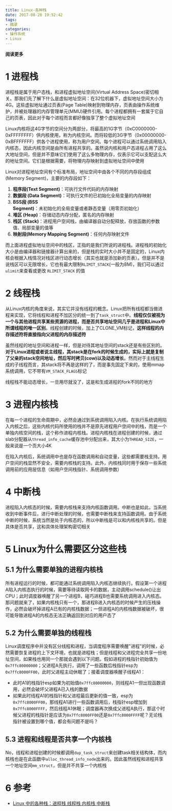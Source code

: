 ```yaml
---
title: Linux-各种栈
date: 2017-08-20 19:52:42
tags: 
- 摘录
categories: 
- 操作系统
- Linux
---
```


__阅读更多__

<!--more-->

# 1 进程栈

进程栈是属于用户态栈，和进程虚拟地址空间(Virtual Address Space)密切相关。那我们先了解下什么是虚拟地址空间：在32位机器下，虚拟地址空间大小为4G。这些虚拟地址通过页表(Page Table)映射到物理内存，页表由操作系统维护，并被处理器的内存管理单元(MMU)硬件引用。每个进程都拥有一套属于它自己的页表，因此对于每个进程而言都好像独享了整个虚拟地址空间

Linux内核将这4G字节的空间分为两部分，将最高的1G字节（0xC0000000-0xFFFFFFFF）供内核使用，称为内核空间。而将较低的3G字节（0x00000000-0xBFFFFFFF）供各个进程使用，称为用户空间。每个进程可以通过系统调用陷入内核态，因此内核空间是由所有进程共享的。虽然说内核和用户态进程占用了这么大地址空间，但是并不意味它们使用了这么多物理内存，仅表示它可以支配这么大的地址空间。它们是根据需要，将物理内存映射到虚拟地址空间中使用

Linux对进程地址空间有个标准布局，地址空间中由各个不同的内存段组成(Memory Segment)，主要的内存段如下：

1. __程序段(Text Segment)__：可执行文件代码的内存映射
1. __数据段 (Data Segment)__：可执行文件的已初始化全局变量的内存映射
1. __BSS段 (BSS Segment)__：未初始化的全局变量或者静态变量（用零页初始化）
1. __堆区 (Heap)__：存储动态内存分配，匿名的内存映射
1. __栈区 (Stack)__：进程用户空间栈，由编译器自动分配释放，存放函数的参数值、局部变量的值等
1. __映射段(Memory Mapping Segment)__：任何内存映射文件

而上面进程虚拟地址空间中的栈区，正指的是我们所说的进程栈。进程栈的初始化大小是由编译器和链接器计算出来的，但是栈的实时大小并不是固定的，Linux内核会根据入栈情况对栈区进行动态增长（其实也就是添加新的页表）。但是并不是说栈区可以无限增长，它也有最大限制`RLIMIT_STACK`(一般为8M)，我们可以通过`ulimit`来查看或更改 `RLIMIT_STACK` 的值

# 2 线程栈

从Linux内核的角度来说，其实它并没有线程的概念。Linux把所有线程都当做进程来实现，它将线程和进程不加区分的统一到了`task_struct`中。__线程仅仅被视为一个与其他进程共享某些资源的进程，而是否共享地址空间几乎是进程和Linux中所谓线程的唯一区别__。线程创建的时候，加上了CLONE_VM标记，__这样线程的内存描述符将直接指向父进程的内存描述符__

虽然线程的地址空间和进程一样，但是对待其地址空间的stack还是有些区别的。__对于Linux进程或者说主线程，其stack是在fork的时候生成的，实际上就是复制了父亲的stack空间地址，然后写时拷贝(cow)以及动态增长__。然而对于主线程生成的子线程而言，其stack将不再是这样的了，而是事先固定下来的，使用mmap系统调用，它不带有`VM_STACK_FLAGS`标记

线程栈不能动态增长，一旦用尽就没了，这是和生成进程的fork不同的地方

# 3 进程内核栈

在每一个进程的生命周期中，必然会通过到系统调用陷入内核。在执行系统调用陷入内核之后，这些内核代码所使用的栈并不是原先进程用户空间中的栈，而是一个单独内核空间的栈，这个称作进程内核栈。进程内核栈在进程创建的时候，通过slab分配器从`thread_info_cache`缓存池中分配出来，其大小为`THREAD_SIZE`，一般来说是一个页大小4K

在陷入内核后，系统调用中也是存在函数调用和自动变量，这些都需要栈支持。用户空间的栈显然不安全，需要内核栈的支持。此外，内核栈同时用于保存一些系统调用前的应用层信息（如用户空间栈指针、系统调用参数）

# 4 中断栈

进程陷入内核态的时候，需要内核栈来支持内核函数调用。中断也是如此，当系统收到中断事件后，进行中断处理的时候，也需要中断栈来支持函数调用。由于系统中断的时候，系统当然是处于内核态的，所以中断栈是可以和内核栈共享的。但是具体是否共享，这和具体处理架构密切相关

# 5 Linux为什么需要区分这些栈

## 5.1 为什么需要单独的进程内核栈

所有进程运行的时候，都可能通过系统调用陷入内核态继续执行。假设第一个进程A陷入内核态执行的时候，需要等待读取网卡的数据，主动调用schedule()让出CPU；此时调度器唤醒了另一个进程B，碰巧进程B也需要系统调用进入内核态。那问题就来了，如果内核栈只有一个，那进程B进入内核态的时候产生的压栈操作，必然会破坏掉进程A已有的内核栈数据；一但进程A的内核栈数据被破坏，很可能导致进程A的内核态无法正确返回到对应的用户态了

## 5.2 为什么需要单独的线程栈

Linux调度程序中并没有区分线程和进程，当调度程序需要唤醒"进程"的时候，必然需要恢复进程的上下文环境，也就是进程栈；但是线程和父进程完全共享一份地址空间，如果栈也用同一个那就会遇到以下问题。假如进程的栈指针初始值为`0x7ffc80000000`；父进程A先执行，调用了一些函数后栈指针esp为`0x7ffc8000FF00`，此时父进程主动休眠了；接着调度器唤醒子线程A1：

* 此时A1的栈指针esp如果为初始值`0x7ffc80000000`，则线程A1一但出现函数调用，必然会破坏父进程A已入栈的数据
* 如果此时线程A1的栈指针和父进程最后更新的值一致，esp为`0x7ffc8000FF00`，那线程A1进行一些函数调用后，栈指针esp增加到`0x7ffc8000FFFF`，然后线程A1休眠；调度器再次换成父进程A执行，那这个时候父进程的栈指针是应该为`0x7ffc8000FF00`还是`0x7ffc8000FFFF`呢？无论栈指针被设置到哪个值，都会有问题不是吗？

## 5.3 进程和线程是否共享一个内核栈

No，线程和进程创建的时候都调用`dup_task_struct`来创建task相关结构体，而内核栈也是在此函数中`alloc_thread_info_node`出来的。因此虽然线程和进程共享一个地址空间`mm_struct`，但是并不共享一个内核栈

# 6 参考

* [Linux 中的各种栈：进程栈 线程栈 内核栈 中断栈](http://blog.csdn.net/yangkuanqaz85988/article/details/52403726)
